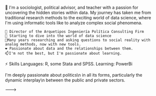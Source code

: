 👋 I'm a sociologist, political advisor, and teacher with a passion for uncovering the hidden stories within data.  My journey has taken me from traditional research methods to the exciting world of data science, where I'm using informatic tools like to analyze complex social phenomena.

    👀 Director of the Arquetipos Ingeniería Política Consulting Firm
    💪 Starting to dive into the world of data science
    🌱Many years researching and asking questions to social reality with analog methods, now with new tools.
    ❤️ Passionate about data and the relationships between them.
    📫I'm not the best, but I'm passionate about learning. 


⚡️ Skills
Languages: R, some Stata and SPSS.
Learning: PowerBi 

I'm deeply passionate about politics\n
in all its forms, particularly the dynamic interplay\n
between the public and private sectors. 


--->
